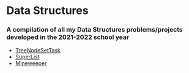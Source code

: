 # Data Structures

### A compilation of all my Data Structures problems/projects developed in the 2021-2022 school year

- <a href="https://github.com/aadikatyal/DataStructures/tree/master/src/node">TreeNodeSetTask</a>
- <a href="https://github.com/aadikatyal/DataStructures/tree/master/src/superlist">SuperList</a>
- <a href="https://github.com/aadikatyal/DataStructures/tree/master/src/minesweeper">Mineweeper</a>

